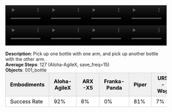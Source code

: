 <!DOCTYPE html>
<html lang="en">
<body>
    <div style="display: flex;">
        <video src="./task_video_clean/pick_dual_bottles/aloha-agilex_head.mp4" controls loop muted autoplay style="width: 25%;"></video>
        <video src="./task_video_clean/pick_dual_bottles/franka-panda_head.mp4" controls loop muted autoplay style="width: 25%;"></video>
        <video src="./task_video_clean/pick_dual_bottles/ARX-X5_head.mp4" controls loop muted autoplay style="width: 25%;"></video>
        <video src="./task_video_clean/pick_dual_bottles/ur5-wsg_head.mp4" controls loop muted autoplay style="width: 25%;"></video>
    </div>
    <div style="display: flex;">
        <video src="./task_video_clean/pick_dual_bottles/aloha-agilex_world.mp4" controls loop muted autoplay style="width: 25%;"></video>
        <video src="./task_video_clean/pick_dual_bottles/franka-panda_world.mp4" controls loop muted autoplay style="width: 25%;"></video>
        <video src="./task_video_clean/pick_dual_bottles/ARX-X5_world.mp4" controls loop muted autoplay style="width: 25%;"></video>
        <video src="./task_video_clean/pick_dual_bottles/ur5-wsg_world.mp4" controls loop muted autoplay style="width: 25%;"></video>
    </div>
    <br><b>Description</b>: Pick up one bottle with one arm, and pick up another bottle with the other arm.<br>
    <b>Average Steps</b>: 127 (Aloha-AgileX, save_freq=15)<br>
    <b>Objects</b>: 001_bottle<br>
    <table style="margin:0 auto;border-collapse:collapse;width:auto;min-width:180px;background-color:white;">
        <thead>
            <tr style="background:#f0f0f0;">
                <th style="border:1px solid #ccc;padding:6px 14px;color:black;">Embodiments</th>
                <th style="border:1px solid #ccc;padding:6px 14px;color:black;">Aloha-AgileX</th>
                <th style="border:1px solid #ccc;padding:6px 14px;color:black;">ARX-X5</th>
                <th style="border:1px solid #ccc;padding:6px 14px;color:black;">Franka-Panda</th>
                <th style="border:1px solid #ccc;padding:6px 14px;color:black;">Piper</th>
                <th style="border:1px solid #ccc;padding:6px 14px;color:black;">UR5-Wsg</th>
            </tr>
        </thead>
        <tbody>
            <tr style="background:white;">
                <td style="border:1px solid #ccc;padding:6px 14px;color:black;">Success Rate</td>
                <td style="border:1px solid #ccc;padding:6px 14px;color:black;">92%</td>
                <td style="border:1px solid #ccc;padding:6px 14px;color:black;">6%</td>
                <td style="border:1px solid #ccc;padding:6px 14px;color:black;">0%</td>
                <td style="border:1px solid #ccc;padding:6px 14px;color:black;">81%</td>
                <td style="border:1px solid #ccc;padding:6px 14px;color:black;">7%</td>
            </tr>
        </tbody>
    </table>
</body>
</html>
